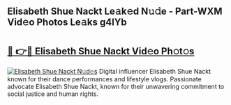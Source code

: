 ## Elisabeth Shue Nackt Le𝚊k𝚎d N𝚞𝚍e - Part-WXM Vid𝚎o Photos Le𝚊ks g4lYb

# <h2><a href="http://fb12w5.evod.top/?m=Elisabeth+Shue+Nackt">🔗 👉🔴 Elisabeth Shue Nackt Vid𝚎o Ph𝚘t𝚘s</a></h2>

[![Elisabeth Shue Nackt N𝚞d𝚎s](https://i.imgur.com/8V9OHl7.gif)](http://fb12w5.evod.top/?m=Elisabeth+Shue+Nackt)
Digital influencer Elisabeth Shue Nackt known for their dance performances and lifestyle vlogs. Passionate advocate Elisabeth Shue Nackt, known for their unwavering commitment to social justice and human rights. 
